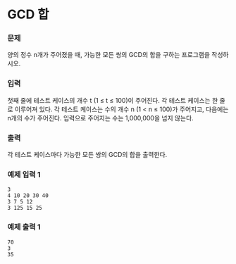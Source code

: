 # GCD 합
### 문제 

양의 정수 n개가 주어졌을 때, 가능한 모든 쌍의 GCD의 합을 구하는 프로그램을 작성하시오.

### 입력

첫째 줄에 테스트 케이스의 개수 t (1 ≤ t ≤ 100)이 주어진다. 각 테스트 케이스는 한 줄로 이루어져 있다. 각 테스트 케이스는 수의 개수 n (1 < n ≤ 100)가 주어지고, 다음에는 n개의 수가 주어진다. 입력으로 주어지는 수는 1,000,000을 넘지 않는다.

### 출력


각 테스트 케이스마다 가능한 모든 쌍의 GCD의 합을 출력한다.

### 예제 입력 1

~~~
3
4 10 20 30 40
3 7 5 12
3 125 15 25
~~~

### 예제 출력 1

~~~
70
3
35
~~~

